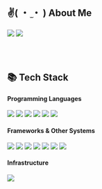   
## ✌( ・ ̫・ ) About Me
<div>
  <!-- <a href="https://blogeon.tistory.com/"><img src="https://img.shields.io/badge/Blog-000000?style=flat-square&logo=Tistory&logoColor=white"/></a> -->
  <a href="mailto:wlghddl9@gmail.com"><img src="https://img.shields.io/badge/email-d14836?style=flat-square&logo=Gmail&logoColor=white&link=wlghddl9@gmail.com"/></a>
  <a href="https://velog.io/@kimjihong9/"><img src="https://img.shields.io/badge/Blog-11B48A?style=flat-square&logo=Vimeo&logoColor=white&link=https://velog.io/@kimjihong9/"/></a>
</div>

<br/><br/>

  
## 📚 Tech Stack
  
#### Programming Languages
<p>
  <img src="https://img.shields.io/badge/Python-3776AB?style=flat-square&logo=Python&logoColor=white">
  <img src="https://img.shields.io/badge/C++-00599C?style=flat-square&logo=C%2B%2B&logoColor=white"/>
  <img src="https://img.shields.io/badge/Javascript-F7DF1E?style=flat-square&logo=javascript&logoColor=black">
  <img src="https://img.shields.io/badge/Typescript-3178C6?style=flat-square&logo=typescript&logoColor=white"/>
  <img src="https://img.shields.io/badge/Html5-E34F26?style=flat-square&logo=html5&logoColor=white">
  <img src="https://img.shields.io/badge/CSS-1572B6?style=flat-square&logo=css3&logoColor=white">

</p>

#### Frameworks & Other Systems 

<p>
  <img src="https://img.shields.io/badge/ReactJS-61DAFB?style=flat-square&logo=react&logoColor=black">
  <img src="https://img.shields.io/badge/Vue.js-4FC08D?style=flat-square&logo=vue.js&logoColor=white">
  <img src="https://img.shields.io/badge/Next.js-000000?style=flat-square&logo=next.js&logoColor=white"/>
  <img src="https://img.shields.io/badge/Vite-8B00FF?style=flat-square&logo=vite&logoColor=white"/>
  <img src="https://img.shields.io/badge/Node.js-339933?style=flat-square&logo=Node.js&logoColor=white"/>
  <img src="https://img.shields.io/badge/jQuery-0769AD?style=flat-square&logo=jquery&logoColor=white">
  <img src="https://img.shields.io/badge/Git-F05032?style=flat-square&logo=git&logoColor=white">
</p>

#### Infrastructure
<p>
  <img src="https://img.shields.io/badge/Github%20Actions-%232671E5.svg?style=flat-square&logo=githubactions&logoColor=white">
</p>

<!--
  [![Solved.ac
프로필](http://mazassumnida.wtf/api/v2/generate_badge?boj=rlawyd99)](https://solved.ac/rlawyd99)
-->

<!--
**Ziihong/Ziihong** is a ✨ _special_ ✨ repository because its `README.md` (this file) appears on your GitHub profile.

Here are some ideas to get you started:

- 🔭 I’m currently working on ...
- 🌱 I’m currently learning ...
- 👯 I’m looking to collaborate on ...
- 🤔 I’m looking for help with ...
- 💬 Ask me about ...
- 📫 How to reach me: ...
- 😄 Pronouns: ...
- ⚡ Fun fact: ...
-->
